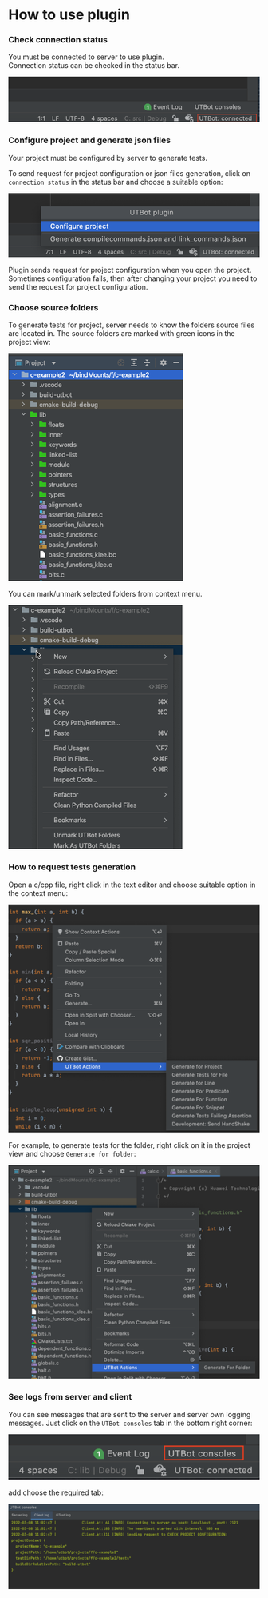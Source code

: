 
# How to use plugin

### Check connection status
You must be connected to server to use plugin. \
Connection status can be checked in the status bar.

![](images/plugin_usage/connectionStatus.png)

### Configure project and generate json files

Your project must be configured by server to generate tests.

To send request for project configuration or json files generation,
click on `connection status` in the status bar and choose a suitable option:

![](images/plugin_usage/generateJson.png)

Plugin sends request for project configuration when you open 
the project. Sometimes configuration fails, then after changing
your project you need to send the request for project configuration.

### Choose source folders

To generate tests for project, server needs to know the folders source files are located in.
The source folders are marked with green icons in the project view:

![](images/plugin_usage/source-folders.png)

You can mark/unmark selected folders from context menu. 

![](images/plugin_usage/mark-unmark-folders.gif)

### How to request tests generation

Open a c/cpp file, right click in the text editor and 
choose suitable option in the context menu:

![editor actions](images/plugin_usage/editorActions.png)

For example, to generate tests for the folder, right click on it in the project view
and choose `Generate for folder`:

![project view actions](images/plugin_usage/projectViewActions.png)

### See logs from server and client

You can see messages that are sent to the server and server own logging messages. Just click on the `UTBot consoles` tab in the bottom right corner:

![UTBot consoles tab](images/plugin_usage/consolesTab.png)

add choose the required tab:

![UTBot consoles view](images/plugin_usage/consolesToolWindow.png)